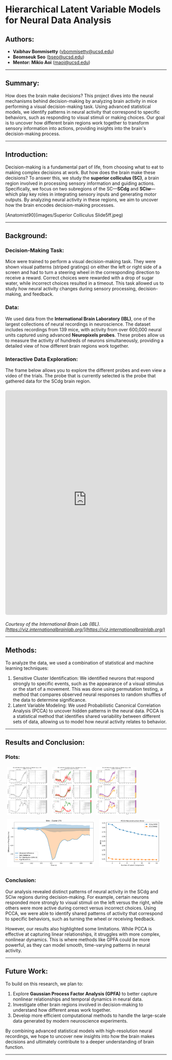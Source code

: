 # Hierarchical Latent Variable Models for Neural Data Analysis

## Authors:
- **Vaibhav Bommisetty** (vbommisetty@ucsd.edu)  
- **Beomseuk Seo** (bseo@ucsd.edu)  
- **Mentor: Mikio Aoi** (maoi@ucsd.edu)  

---

## Summary:
How does the brain make decisions? This project dives into the neural mechanisms behind decision-making by analyzing brain activity in mice performing a visual decision-making task. Using advanced statistical models, we identify patterns in neural activity that correspond to specific behaviors, such as responding to visual stimuli or making choices. Our goal is to uncover how different brain regions work together to transform sensory information into actions, providing insights into the brain's decision-making process.

---

## Introduction:
Decision-making is a fundamental part of life, from choosing what to eat to making complex decisions at work. But how does the brain make these decisions? To answer this, we study the **superior colliculus (SC)**, a brain region involved in processing sensory information and guiding actions. Specifically, we focus on two subregions of the SC—**SCdg** and **SCiw**—which play key roles in integrating sensory inputs and generating motor outputs. By analyzing neural activity in these regions, we aim to uncover how the brain encodes decision-making processes.

[Anatomist90](images/Superior Colliculus Slide5ff.jpeg)

---

## Background:

### Decision-Making Task:
Mice were trained to perform a visual decision-making task. They were shown visual patterns (striped gratings) on either the left or right side of a screen and had to turn a steering wheel in the corresponding direction to receive a reward. Correct choices were rewarded with a drop of sugar water, while incorrect choices resulted in a timeout. This task allowed us to study how neural activity changes during sensory processing, decision-making, and feedback.

### Data:
We used data from the **International Brain Laboratory (IBL)**, one of the largest collections of neural recordings in neuroscience. The dataset includes recordings from 139 mice, with activity from over 600,000 neural units captured using advanced **Neuropixels probes**. These probes allow us to measure the activity of hundreds of neurons simultaneously, providing a detailed view of how different brain regions work together.

### Interactive Data Exploration:
The frame below allows you to explore the different probes and even view a video of the trials. The probe that is currently selected is the probe that gathered data for the SCdg brain region.

<div style="width: 100%; height: 700px; border: 1px solid #ddd; border-radius: 5px; overflow: hidden; margin: 20px 0;">
    <iframe 
        src="https://viz.internationalbrainlab.org/app?dset=bwm&pid=069c2674-80b0-44b4-a3d9-28337512967f&tid=0&cid=-1&qc=0&spikesorting=ss_original" 
        style="width: 100%; height: 100%; border: none;"
        allow="accelerometer; autoplay; clipboard-write; encrypted-media; gyroscope" 
        allowfullscreen>
    </iframe>
</div>

*Courtesy of the International Brain Lab (IBL). [https://viz.internationalbrainlab.org/](https://viz.internationalbrainlab.org/)*

---

## Methods:
To analyze the data, we used a combination of statistical and machine learning techniques:

1. Sensitive Cluster Identification: We identified neurons that respond strongly to specific events, such as the appearance of a visual stimulus or the start of a movement. This was done using permutation testing, a method that compares observed neural responses to random shuffles of the data to determine significance.
2. Latent Variable Modeling: We used Probabilistic Canonical Correlation Analysis (PCCA) to uncover hidden patterns in the neural data. PCCA is a statistical method that identifies shared variability between different sets of data, allowing us to model how neural activity relates to behavior.


---

## Results and Conclusion:

### Plots:
<style>
  .gallery img {
    height: 150px;
    margin: 5px;
    cursor: pointer;
    transition: transform 0.2s;
  }
  .gallery img:hover {
    transform: scale(1.1);
  }
  .modal {
    display: none;
    position: fixed;
    z-index: 999;
    left: 0;
    top: 0;
    width: 100%;
    height: 100%;
    background-color: rgba(0,0,0,0.8);
  }
  .modal img {
    display: block;
    max-width: 80%;
    max-height: 80%;
    margin: auto;
    position: absolute;
    top: 50%;
    left: 50%;
    transform: translate(-50%, -50%);
  }
  .modal-close {
    position: absolute;
    top: 15px;
    right: 25px;
    font-size: 30px;
    color: white;
    cursor: pointer;
  }
</style>

<div class="gallery">
  <img src="results/PID_3675290c-8134-4598-b924-83edb7940269_Cluster_328_all.png" onclick="openModal(this.src)">
  <img src="results/PID_3675290c-8134-4598-b924-83edb7940269_Cluster_328_correct-incorrect.png" onclick="openModal(this.src)">
  <img src="results/PID_3675290c-8134-4598-b924-83edb7940269_Cluster_328_left-right.png" onclick="openModal(this.src)">
  <img src="results/Stim - Cluster 270.png" onclick="openModal(this.src)">
  <img src="results/PCCA Reconstruction Error.png" onclick="openModal(this.src)">
</div>

<div id="modal" class="modal" onclick="closeModal()">
  <span class="modal-close">&times;</span>
  <img id="modal-image">
</div>

<script>
  function openModal(src) {
    document.getElementById("modal").style.display = "block";
    document.getElementById("modal-image").src = src;
  }
  function closeModal() {
    document.getElementById("modal").style.display = "none";
  }
</script>
### Conclusion:
Our analysis revealed distinct patterns of neural activity in the SCdg and SCiw regions during decision-making. For example, certain neurons responded more strongly to visual stimuli on the left versus the right, while others were more active during correct versus incorrect choices. Using PCCA, we were able to identify shared patterns of activity that correspond to specific behaviors, such as turning the wheel or receiving feedback.

However, our results also highlighted some limitations. While PCCA is effective at capturing linear relationships, it struggles with more complex, nonlinear dynamics. This is where methods like GPFA could be more powerful, as they can model smooth, time-varying patterns in neural activity.

---

## Future Work:
To build on this research, we plan to:
1. Explore **Gaussian Process Factor Analysis (GPFA)** to better capture nonlinear relationships and temporal dynamics in neural data.
2. Investigate other brain regions involved in decision-making to understand how different areas work together.
3. Develop more efficient computational methods to handle the large-scale data generated by modern neuroscience experiments.

By combining advanced statistical models with high-resolution neural recordings, we hope to uncover new insights into how the brain makes decisions and ultimately contribute to a deeper understanding of brain function.

---
